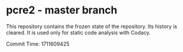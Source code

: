 # pcre2 - master branch

This repository contains the frozen state of the repository.
Its history is cleared. It is used only for static code
analysis with Codacy.

Commit Time: 1711609425